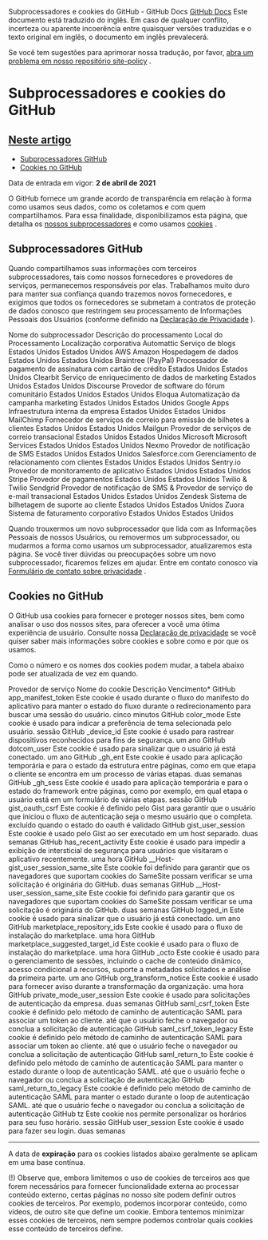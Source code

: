 Subprocessadores e cookies do GitHub - GitHub Docs
[GitHub Docs](/pt)
Este documento está traduzido do inglês. Em caso de qualquer conflito, incerteza ou aparente incoerência entre quaisquer versões traduzidas e o texto original em inglês, o documento em inglês prevalecerá.

Se você tem sugestões para aprimorar nossa tradução, por favor,
[abra um problema em nosso repositório site-policy](https://github.com/github/site-policy/issues)
.

# Subprocessadores e cookies do GitHub

## [Neste artigo](/github/site-policy/github-subprocessors-and-cookies#in-this-article)
- [Subprocessadores GitHub](#github-subprocessors)
- [Cookies no GitHub](#cookies-on-github)

Data de entrada em vigor:
**2 de abril de 2021**

O GitHub fornece um grande acordo de transparência em relação à forma como usamos seus dados, como os coletamos e com quem compartilhamos. Para essa finalidade, disponibilizamos esta página, que detalha os
[nossos subprocessadores](#github-subprocessors)
e como usamos
[cookies](#cookies-on-github)
.

## Subprocessadores GitHub

Quando compartilhamos suas informações com terceiros subprocessadores, tais como nossos fornecedores e provedores de serviços, permanecemos responsáveis por elas. Trabalhamos muito duro para manter sua confiança quando trazemos novos fornecedores, e exigimos que todos os fornecedores se submetam a contratos de proteção de dados conosco que restringem seu processamento de Informações Pessoais dos Usuários (conforme definido na
[Declaração de Privacidade](/pt/articles/github-privacy-statement)
).

Nome do subprocessador
Descrição do processamento
Local do Processamento
Localização corporativa
Automattic
Serviço de blogs
Estados Unidos
Estados Unidos
AWS Amazon
Hospedagem de dados
Estados Unidos
Estados Unidos
Braintree (PayPal)
Processador de pagamento de assinatura com cartão de crédito
Estados Unidos
Estados Unidos
Clearbit
Serviço de enriquecimento de dados de marketing
Estados Unidos
Estados Unidos
Discourse
Provedor de software do fórum comunitário
Estados Unidos
Estados Unidos
Eloqua
Automatização da campanha marketing
Estados Unidos
Estados Unidos
Google Apps
Infraestrutura interna da empresa
Estados Unidos
Estados Unidos
MailChimp
Fornecedor de serviços de correio para emissão de bilhetes a clientes
Estados Unidos
Estados Unidos
Mailgun
Provedor de serviços de correio transacional
Estados Unidos
Estados Unidos
Microsoft
Microsoft Services
Estados Unidos
Estados Unidos
Nexmo
Provedor de notificação de SMS
Estados Unidos
Estados Unidos
Salesforce.com
Gerenciamento de relacionamento com clientes
Estados Unidos
Estados Unidos
Sentry.io
Provedor de monitoramento de aplicativo
Estados Unidos
Estados Unidos
Stripe
Provedor de pagamentos
Estados Unidos
Estados Unidos
Twilio &amp; Twilio Sendgrid
Provedor de notificação de SMS &amp; Provedor de serviço de e-mail transacional
Estados Unidos
Estados Unidos
Zendesk
Sistema de bilhetagem de suporte ao cliente
Estados Unidos
Estados Unidos
Zuora
Sistema de faturamento corporativo
Estados Unidos
Estados Unidos

Quando trouxermos um novo subprocessador que lida com as Informações Pessoais de nossos Usuários, ou removermos um subprocessador, ou mudarmos a forma como usamos um subprocessador, atualizaremos esta página. Se você tiver dúvidas ou preocupações sobre um novo subprocessador, ficaremos felizes em ajudar. Entre em contato conosco via
[Formulário de contato sobre privacidade](https://github.com/contact/privacy)
.

## Cookies no GitHub

O GitHub usa cookies para fornecer e proteger nossos sites, bem como analisar o uso dos nossos sites, para oferecer a você uma ótima experiência de usuário. Consulte nossa
[Declaração de privacidade](/pt/github/site-policy/github-privacy-statement#our-use-of-cookies-and-tracking)
se você quiser saber mais informações sobre cookies e sobre como e por que os usamos.

Como o número e os nomes dos cookies podem mudar, a tabela abaixo pode ser atualizada de vez em quando.

Provedor de serviço
Nome do cookie
Descrição
Vencimento*
GitHub
app_manifest_token
Este cookie é usado durante o fluxo do manifesto do aplicativo para manter o estado do fluxo durante o redirecionamento para buscar uma sessão do usuário.
cinco minutos
GitHub
color_mode
Este cookie é usado para indicar a preferência de tema selecionada pelo usuário.
sessão
GitHub
_device_id
Este cookie é usado para rastrear dispositivos reconhecidos para fins de segurança.
um ano
GitHub
dotcom_user
Este cookie é usado para sinalizar que o usuário já está conectado.
um ano
GitHub
_gh_ent
Este cookie é usado para aplicação temporária e para o estado da estrutura entre páginas, como em que etapa o cliente se encontra em um processo de várias etapas.
duas semanas
GitHub
_gh_sess
Este cookie é usado para aplicação temporária e para o estado do framework entre páginas, como por exemplo, em qual etapa o usuário está em um formulário de várias etapas.
sessão
GitHub
gist_oauth_csrf
Este cookie é definido pelo Gist para garantir que o usuário que iniciou o fluxo de autenticação seja o mesmo usuário que o completa.
excluído quando o estado do oauth é validado
GitHub
gist_user_session
Este cookie é usado pelo Gist ao ser executado em um host separado.
duas semanas
GitHub
has_recent_activity
Este cookie é usado para impedir a exibição de intersticial de segurança para usuários que visitaram o aplicativo recentemente.
uma hora
GitHub
__Host-gist_user_session_same_site
Este cookie foi definido para garantir que os navegadores que suportam cookies do SameSite possam verificar se uma solicitação é originária do GitHub.
duas semanas
GitHub
__Host-user_session_same_site
Este cookie foi definido para garantir que os navegadores que suportam cookies do SameSite possam verificar se uma solicitação é originária do GitHub.
duas semanas
GitHub
logged_in
Este cookie é usado para sinalizar que o usuário já está conectado.
um ano
GitHub
marketplace_repository_ids
Este cookie é usado para o fluxo de instalação do marketplace.
uma hora
GitHub
marketplace_suggested_target_id
Este cookie é usado para o fluxo de instalação do marketplace.
uma hora
GitHub
_octo
Este cookie é usado para o gerenciamento de sessões, incluindo o cache de conteúdo dinâmico, acesso condicional a recursos, suporte a metadados solicitados e análise da primeira parte.
um ano
GitHub
org_transform_notice
Este cookie é usado para fornecer aviso durante a transformação da organização.
uma hora
GitHub
private_mode_user_session
Este cookie é usado para solicitações de autenticação da empresa.
duas semanas
GitHub
saml_csrf_token
Este cookie é definido pelo método de caminho de autenticação SAML para associar um token ao cliente.
até que o usuário feche o navegador ou conclua a solicitação de autenticação
GitHub
saml_csrf_token_legacy
Este cookie é definido pelo método de caminho de autenticação SAML para associar um token ao cliente.
até que o usuário feche o navegador ou conclua a solicitação de autenticação
GitHub
saml_return_to
Este cookie é definido pelo método de caminho de autenticação SAML para manter o estado durante o loop de autenticação SAML.
até que o usuário feche o navegador ou conclua a solicitação de autenticação
GitHub
saml_return_to_legacy
Este cookie é definido pelo método de caminho de autenticação SAML para manter o estado durante o loop de autenticação SAML.
até que o usuário feche o navegador ou conclua a solicitação de autenticação
GitHub
tz
Este cookie nos permite personalizar os horários para seu fuso horário.
sessão
GitHub
user_session
Este cookie é usado para fazer seu login.
duas semanas

***
A data de
**expiração**
para os cookies listados abaixo geralmente se aplicam em uma base contínua.

(!) Observe que, embora limitemos o uso de cookies de terceiros aos que forem necessários para fornecer funcionalidade externa ao processar conteúdo externo, certas páginas no nosso site podem definir outros cookies de terceiros. Por exemplo, podemos incorporar conteúdo, como vídeos, de outro site que define um cookie. Embora tentemos minimizar esses cookies de terceiros, nem sempre podemos controlar quais cookies esse conteúdo de terceiros define.
